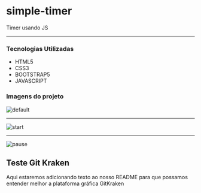 # simple-timer
Timer usando JS

<hr>
<h3>Tecnologias Utilizadas </h3>
<ul>
  <li>HTML5 </li> 
  <li>CSS3 </li>  
  <li>BOOTSTRAP5 </li>
  <li>JAVASCRIPT </li>
</ul>
  

<h3>Imagens do projeto </h3>

![default](https://user-images.githubusercontent.com/66692202/157794066-2ef6692d-0c67-43e4-940a-28c72978861d.jpeg)
<hr>

![start](https://user-images.githubusercontent.com/66692202/157794084-32f1d0f7-4615-443c-8df7-5d8878900cb3.jpeg)
<hr>

![pause](https://user-images.githubusercontent.com/66692202/157794072-f1e550fe-5b13-4393-a366-94de5d113660.jpeg)


## Teste Git Kraken

Aqui estaremos adicionando texto ao nosso README para que possamos entender melhor a plataforma gráfica GitKraken
